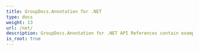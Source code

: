 ```yaml
---
title: GroupDocs.Annotation for .NET
type: docs
weight: 13
url: /net/
description: GroupDocs.Annotation for .NET API References contain examples, code snippets, and API documentation. It provides namespaces, classes, interfaces, and other API details.
is_root: true
---
```

